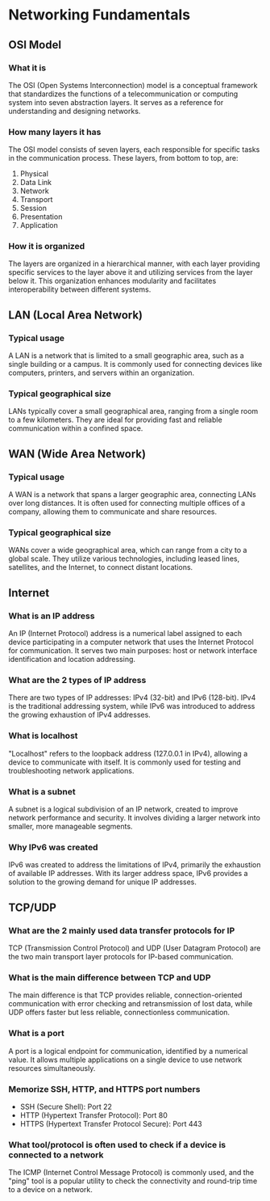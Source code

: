 # Networking Fundamentals

## OSI Model

### What it is
The OSI (Open Systems Interconnection) model is a conceptual framework that standardizes the functions of a telecommunication or computing system into seven abstraction layers. It serves as a reference for understanding and designing networks.

### How many layers it has
The OSI model consists of seven layers, each responsible for specific tasks in the communication process. These layers, from bottom to top, are: 
1. Physical
2. Data Link
3. Network
4. Transport
5. Session
6. Presentation
7. Application

### How it is organized
The layers are organized in a hierarchical manner, with each layer providing specific services to the layer above it and utilizing services from the layer below it. This organization enhances modularity and facilitates interoperability between different systems.

## LAN (Local Area Network)

### Typical usage
A LAN is a network that is limited to a small geographic area, such as a single building or a campus. It is commonly used for connecting devices like computers, printers, and servers within an organization.

### Typical geographical size
LANs typically cover a small geographical area, ranging from a single room to a few kilometers. They are ideal for providing fast and reliable communication within a confined space.

## WAN (Wide Area Network)

### Typical usage
A WAN is a network that spans a larger geographic area, connecting LANs over long distances. It is often used for connecting multiple offices of a company, allowing them to communicate and share resources.

### Typical geographical size
WANs cover a wide geographical area, which can range from a city to a global scale. They utilize various technologies, including leased lines, satellites, and the Internet, to connect distant locations.

## Internet

### What is an IP address
An IP (Internet Protocol) address is a numerical label assigned to each device participating in a computer network that uses the Internet Protocol for communication. It serves two main purposes: host or network interface identification and location addressing.

### What are the 2 types of IP address
There are two types of IP addresses: IPv4 (32-bit) and IPv6 (128-bit). IPv4 is the traditional addressing system, while IPv6 was introduced to address the growing exhaustion of IPv4 addresses.

### What is localhost
"Localhost" refers to the loopback address (127.0.0.1 in IPv4), allowing a device to communicate with itself. It is commonly used for testing and troubleshooting network applications.

### What is a subnet
A subnet is a logical subdivision of an IP network, created to improve network performance and security. It involves dividing a larger network into smaller, more manageable segments.

### Why IPv6 was created
IPv6 was created to address the limitations of IPv4, primarily the exhaustion of available IP addresses. With its larger address space, IPv6 provides a solution to the growing demand for unique IP addresses.

## TCP/UDP

### What are the 2 mainly used data transfer protocols for IP
TCP (Transmission Control Protocol) and UDP (User Datagram Protocol) are the two main transport layer protocols for IP-based communication.

### What is the main difference between TCP and UDP
The main difference is that TCP provides reliable, connection-oriented communication with error checking and retransmission of lost data, while UDP offers faster but less reliable, connectionless communication.

### What is a port
A port is a logical endpoint for communication, identified by a numerical value. It allows multiple applications on a single device to use network resources simultaneously.

### Memorize SSH, HTTP, and HTTPS port numbers
- SSH (Secure Shell): Port 22
- HTTP (Hypertext Transfer Protocol): Port 80
- HTTPS (Hypertext Transfer Protocol Secure): Port 443

### What tool/protocol is often used to check if a device is connected to a network
The ICMP (Internet Control Message Protocol) is commonly used, and the "ping" tool is a popular utility to check the connectivity and round-trip time to a device on a network.